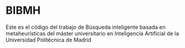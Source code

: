 # BIBMH
Este es el código del trabajo de Búsqueda inteligente basada en metaheurísticas del máster universitario en Inteligencia Artificial de la Universidad Politécnica de Madrid

